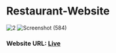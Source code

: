 # Restaurant-Website

![2](https://github.com/adityapandey1111/Restraunt-Website/assets/114282369/ea939ad3-eb4e-4937-82c3-16fc347b030c)
![Screenshot (584)](https://github.com/adityapandey1111/Restraunt-Website/assets/114282369/984b7bc8-731b-4293-96f6-865daaa3b7e3)

### Website URL: [Live](https://i-food-delivery.netlify.app/)
